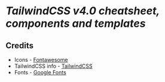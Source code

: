 # ***TailwindCSS v4.0 cheatsheet, components and templates***

## **Credits**

- Icons - [Fontawesome](https://fontawesome.com/)
- TailwindCSS info - [TailwindCSS](https://tailwindcss.com/)
- Fonts - [Google Fonts](https://fonts.google.com/)

